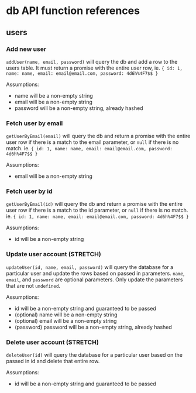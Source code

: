 # db API function references

## users

### Add new user
`addUser(name, email, password)` will query the db and add a row to the users table. It must return a promise with the entire user row, ie. `{ id: 1, name: name, email: email@email.com, password: 4d6h%4F7$$ }`

Assumptions:
  * name will be a non-empty string
  * email will be a non-empty string
  * password will be a non-empty string, already hashed

### Fetch user by email
`getUserByEmail(email)` will query the db and return a promise with the entire user row if there is a match to the email parameter, or `null` if there is no match. ie. `{ id: 1, name: name, email: email@email.com, password: 4d6h%4F7$$ }`

Assumptions:
  * email will be a non-empty string

### Fetch user by id
`getUserByEmail(id)` will query the db and return a promise with the entire user row if there is a match to the id parameter, or `null` if there is no match. ie. `{ id: 1, name: name, email: email@email.com, password: 4d6h%4F7$$ }`

Assumptions:
  * id will be a non-empty string

### Update user account (STRETCH)

`updateUser(id, name, email, password)` will query the database for a particular user and update the rows based on passed in parameters. `name`, `email`, and `password` are optional parameters. Only update the parameters that are not `undefined`.

Assumptions:
  * id will be a non-empty string and guaranteed to be passed
  * (optional) name will be a non-empty string
  * (optional) email will be a non-empty string
  * (password) password will be a non-empty string, already hashed

### Delete user account (STRETCH)

`deleteUser(id)` will query the database for a particular user based on the passed in id and delete that entire row.

Assumptions:
  * id will be a non-empty string and guaranteed to be passed

